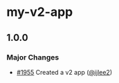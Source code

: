 # my-v2-app

## 1.0.0

### Major Changes

- [#1955](https://github.com/ember-intl/ember-intl/pull/1955) Created a v2 app ([@ijlee2](https://github.com/ijlee2))
